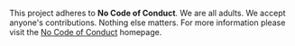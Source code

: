 This project adheres to **No Code of Conduct**.  We are all adults.  We accept anyone's contributions.  Nothing else matters. For more information please visit the [No Code of Conduct](https://github.com/domgetter/NCoC) homepage.
